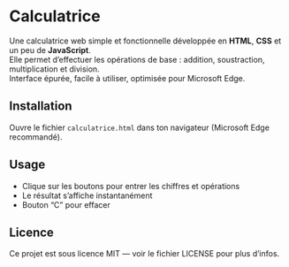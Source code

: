 # Calculatrice

Une calculatrice web simple et fonctionnelle développée en **HTML**, **CSS** et un peu de **JavaScript**.  
Elle permet d’effectuer les opérations de base : addition, soustraction, multiplication et division.  
Interface épurée, facile à utiliser, optimisée pour Microsoft Edge.

## Installation

Ouvre le fichier `calculatrice.html` dans ton navigateur (Microsoft Edge recommandé).

## Usage

- Clique sur les boutons pour entrer les chiffres et opérations  
- Le résultat s’affiche instantanément  
- Bouton “C” pour effacer  

## Licence

Ce projet est sous licence MIT — voir le fichier LICENSE pour plus d’infos.
